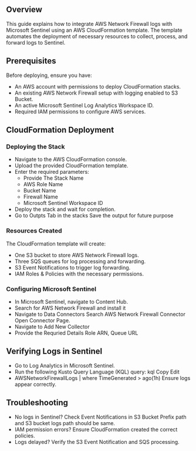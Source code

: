 ## Overview
This guide explains how to integrate AWS Network Firewall logs with Microsoft Sentinel using an AWS CloudFormation template. The template automates the deployment of necessary resources to collect, process, and forward logs to Sentinel.

## Prerequisites
Before deploying, ensure you have:
- An AWS account with permissions to deploy CloudFormation stacks.
- An existing AWS Network Firewall setup with logging enabled to S3 Bucket.
- An active Microsoft Sentinel Log Analytics Workspace ID.
- Required IAM permissions to configure AWS services.

## CloudFormation Deployment
### Deploying the Stack
- Navigate to the AWS CloudFormation console.
- Upload the provided CloudFormation template.
- Enter the required parameters:
     - Provide The Stack Name
    -  AWS Role Name
    -  Bucket Name
    -  Firewall Name 
    - Microsoft Sentinel Workspace ID
- Deploy the stack and wait for completion.
- Go to Outpts Tab in the stacks Save the output for future purpose
### Resources Created
The CloudFormation template will create:

- One S3 bucket to store AWS Network Firewall logs.
- Three SQS queues for log processing and forwarding.
- S3 Event Notifications to trigger log forwarding.
- IAM Roles & Policies with the necessary permissions.
### Configuring Microsoft Sentinel
- In Microsoft Sentinel, navigate to Content Hub.
- Search for AWS Network Firewall and install it
- Navigate to Data Connectors Search AWS Network Firewall Connector Open Connector Page.
- Navigate to Add New Collector
- Provide the Requried Details Role ARN, Queue URL
  
## Verifying Logs in Sentinel
- Go to Log Analytics in Microsoft Sentinel.
- Run the following Kusto Query Language (KQL) query:
kql
Copy
Edit
- AWSNetworkFirewallLogs
| where TimeGenerated > ago(1h)
Ensure logs appear correctly.
## Troubleshooting
- No logs in Sentinel? Check Event Notifications in S3 Bucket Prefix path and S3 bucket logs path should be same.
- IAM permission errors? Ensure CloudFormation created the correct policies.
- Logs delayed? Verify the S3 Event Notification and SQS processing.
